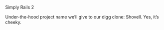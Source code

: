 Simply Rails 2

Under-the-hood project name we’ll give to our digg clone: Shovell. Yes, it’s cheeky.



